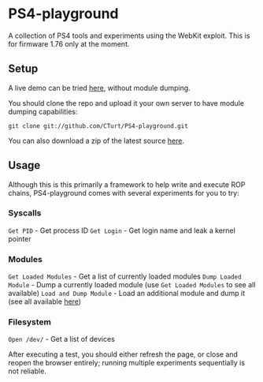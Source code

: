 # PS4-playground
A collection of PS4 tools and experiments using the WebKit exploit. This is for firmware 1.76 only at the moment.

## Setup
A live demo can be tried [here](http://cturt.github.io/PS4-playground/), without module dumping.

You should clone the repo and upload it your own server to have module dumping capabilities:

    git clone git://github.com/CTurt/PS4-playground.git

You can also download a zip of the latest source [here](https://github.com/CTurt/PS4-playground/archive/gh-pages.zip).

## Usage
Although this is this primarily a framework to help write and execute ROP chains, PS4-playground comes with several experiments for you to try:

### Syscalls
`Get PID` - Get process ID
`Get Login` - Get login name and leak a kernel pointer

### Modules
`Get Loaded Modules` - Get a list of currently loaded modules
`Dump Loaded Module` - Dump a currently loaded module (use `Get Loaded Modules` to see all available)
`Load and Dump Module` - Load an additional module and dump it (see all available [here](http://www.ps3devwiki.com/ps4/Libraries#Libraries_on_firmware_1.76))

### Filesystem
`Open /dev/` - Get a list of devices

After executing a test, you should either refresh the page, or close and reopen the browser entirely; running multiple experiments sequentially is not reliable.